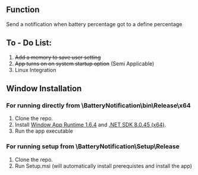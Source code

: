## Function
Send a notification when battery percentage got to a define percentage

## To - Do List:
1. ~~Add a memory to save user setting~~
2. ~~App turns on on system startup option~~ (Semi Applicable)
3. Linux Integration

## Window Installation 
### For running directly from \BatteryNotification\bin\Release\x64
1. Clone the repo.
2. Install [Window App Runtime 1.6.4](https://learn.microsoft.com/en-us/windows/apps/windows-app-sdk/downloads) and [.NET SDK 8.0.45 (x64)](https://dotnet.microsoft.com/en-us/download/dotnet/8.0).
3. Run the app executable

### For running setup from \BatteryNotification\Setup\Release
1. Clone the repo.
2. Run Setup.msi (will automatically install prerequistes and install the app)
